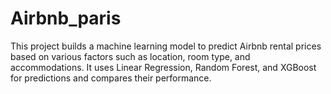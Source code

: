 # Airbnb_paris
This project builds a machine learning model to predict Airbnb rental prices based on various factors such as location, room type, and accommodations. It uses Linear Regression, Random Forest, and XGBoost for predictions and compares their performance. 
